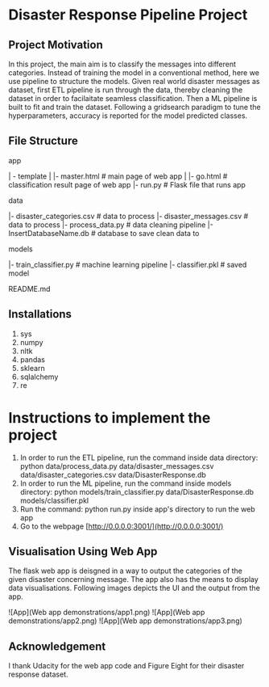 # Disaster Response Pipeline Project

## Project Motivation
In this project, the main aim is to classify the messages into different categories. Instead of training the model in a conventional method, here we use pipeline to structure the models.
Given real world disaster messages as dataset, first ETL pipeline is run through the data, thereby cleaning the dataset in order to facilaitate seamless classification. Then a ML pipeline is built to fit and train the dataset. Following a gridsearch paradigm to tune the hyperparameters, accuracy is reported for the model predicted classes.

## File Structure

app

| - template
| |- master.html # main page of web app
| |- go.html # classification result page of web app
|- run.py # Flask file that runs app

data

|- disaster_categories.csv # data to process
|- disaster_messages.csv # data to process
|- process_data.py # data cleaning pipeline
|- InsertDatabaseName.db # database to save clean data to

models

|- train_classifier.py # machine learning pipeline
|- classifier.pkl # saved model

README.md

## Installations

1. sys
2. numpy
3. nltk
4. pandas
5. sklearn
6. sqlalchemy
7. re

# Instructions to implement the project

1. In order to run the ETL pipeline, run the command inside data directory: python data/process_data.py data/disaster_messages.csv data/disaster_categories.csv data/DisasterResponse.db
2. In order to run the ML pipeline, run the command inside models directory: python models/train_classifier.py data/DisasterResponse.db models/classifier.pkl
3. Run the command: python run.py inside app's directory to run the web app
4. Go to the webpage [http://0.0.0.0:3001/](http://0.0.0.0:3001/)

## Visualisation Using Web App

The flask web app is deisgned in a way to output the categories of the given disaster concerning message. The app also has the means to display data visualisations.
Following images depicts the UI and the output from the app.

![App](Web app demonstrations/app1.png)
![App](Web app demonstrations/app2.png)
![App](Web app demonstrations/app3.png)

## Acknowledgement

I thank Udacity for the web app code and Figure Eight for their disaster response dataset.
